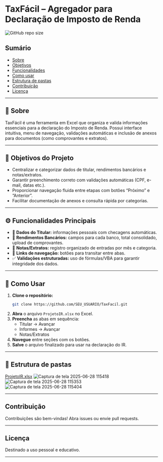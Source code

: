 # TaxFácil – Agregador para Declaração de Imposto de Renda

![GitHub repo size](https://img.shields.io/github/repo-size/Higor-hpm/Excel-TaxDIO)

## Sumário

- [Sobre](#sobre)
- [Objetivos](#objetivos)
- [Funcionalidades](#funcionalidades)
- [Como usar](#como-usar)
- [Estrutura de pastas](#estrutura-de-pastas)
- [Contribuição](#contribuição)
- [Licença](#licença)

---

## 🌟 Sobre
TaxFácil é uma ferramenta em Excel que organiza e valida informações essenciais para a declaração do Imposto de Renda. Possui interface intuitiva, menu de navegação, validações automáticas e inclusão de anexos para documentos (como comprovantes e extratos).

---

## 🎯 Objetivos do Projeto
- Centralizar e categorizar dados de titular, rendimentos bancários e notas/extratos.
- Garantir preenchimento correto com validações automáticas (CPF, e-mail, datas etc.).
- Proporcionar navegação fluida entre etapas com botões “Próximo” e “Anterior”.
- Facilitar documentação de anexos e consulta rápida por categorias.
  
---

## ⚙️ Funcionalidades Principais
- 📇 **Dados do Titular:** informações pessoais com checagens automáticas.
- 🏦 **Rendimentos Bancários:** campos para cada banco, total consolidado, upload de comprovantes.
- 🧾 **Notas/Extratos:** registro organizado de entradas por mês e categoria.
- 🔗 **Links de navegação:** botões para transitar entre abas.
- ✅ **Validações estruturadas:** uso de fórmulas/VBA para garantir integridade dos dados.

---

## 🎯 Como Usar
1. **Clone o repositório:**
    ```bash
    git clone https://github.com/SEU_USUARIO/TaxFacil.git
    ```
2. **Abra** o arquivo `ProjetoIR.xlsx` no Excel.
3. **Preencha** as abas em sequência:
    - Titular → Avançar
    - Informes  → Avançar
    - Notas/Extratos
4. **Navegue** entre seções com os botões.
5. **Salve** o arquivo finalizado para usar na declaração do IR.

---

## 📁 Estrutura de pastas
[ProjetoIR.xlsx](https://github.com/user-attachments/files/20961473/ProjetoIR.xlsx)
![Captura de tela 2025-06-28 115418](https://github.com/user-attachments/assets/c1569f33-d63f-40c3-92bb-271ba1f60950)
![Captura de tela 2025-06-28 115353](https://github.com/user-attachments/assets/e0f16a78-8be3-4a6f-81ca-620b69eafdb2)
![Captura de tela 2025-06-28 115404](https://github.com/user-attachments/assets/cac65b6d-1da9-4cbb-8e45-ca637edf596d)

---

## Contribuição
Contribuições são bem-vindas! Abra issues ou envie pull requests.

---

## Licença
Destinado a uso pessoal e educativo.

---
